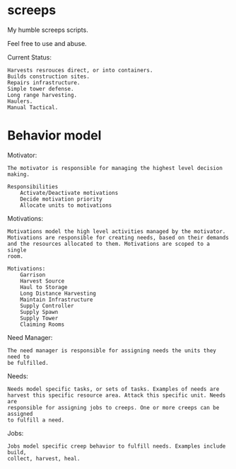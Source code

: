 screeps
=======

My humble screeps scripts.

Feel free to use and abuse.

Current Status: 
    
    Harvests resrouces direct, or into containers.
    Builds construction sites.
    Repairs infrastructure.
    Simple tower defense.
    Long range harvesting.
    Haulers.
    Manual Tactical.

Behavior model
===============================================================================

Motivator:

    The motivator is responsible for managing the highest level decision 
    making.
    
    Responsibilities
        Activate/Deactivate motivations
        Decide motivation priority
        Allocate units to motivations

Motivations:

    Motivations model the high level activities managed by the motivator. 
    Motivations are responsible for creating needs, based on their demands
    and the resources allocated to them. Motivations are scoped to a single 
    room.
    
    Motivations:
        Garrison
        Harvest Source
        Haul to Storage
        Long Distance Harvesting
        Maintain Infrastructure
        Supply Controller
        Supply Spawn
        Supply Tower
        Claiming Rooms

Need Manager:

    The need manager is responsible for assigning needs the units they need to 
    be fulfilled.

Needs:

    Needs model specific tasks, or sets of tasks. Examples of needs are
    harvest this specific resource area. Attack this specific unit. Needs are
    responsible for assigning jobs to creeps. One or more creeps can be assigned
    to fulfill a need.

Jobs:

    Jobs model specific creep behavior to fulfill needs. Examples include build, 
    collect, harvest, heal.
